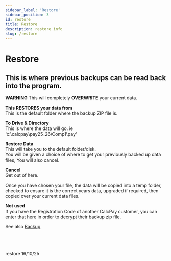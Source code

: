 ```yaml
---
sidebar_label: 'Restore'
sidebar_position: 3
id: restore
title: Restore
description: restore info
slug: /restore
---
```


# Restore

## This is where previous backups can be read back into the program.
**WARNING** This will completely **OVERWRITE** your current data.

**This RESTORES your data from**  
This is the default folder where the backup ZIP file is.   

**To Drive & Directory**  
This is where the data will go. ie  
'c:\calcpay\pay25_26\Comp1\pay'

**Restore Data**   
This will take you to the default folder/disk.  
You will be given a choice of where to get your previously backed up data files, You will also cancel.

**Cancel**  
Get out of here.

Once you have chosen your file, the data will be copied into a temp folder, checked to ensure it is the correct years data, upgraded if required, then copied over your current data files.

**Not used**  
If you have the Registration Code of another CalcPay customer, you can enter that here in order to decrypt their backup zip file.

See also [Backup](./backup.md)
<br/>
<br/>
<br/>
<br/>
<br/>
restore 16/10/25